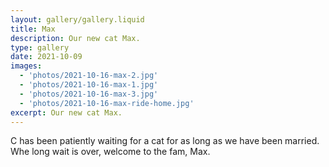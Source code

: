 ```yaml
---
layout: gallery/gallery.liquid
title: Max
description: Our new cat Max.
type: gallery
date: 2021-10-09
images:
  - 'photos/2021-10-16-max-2.jpg'
  - 'photos/2021-10-16-max-1.jpg'
  - 'photos/2021-10-16-max-3.jpg'
  - 'photos/2021-10-16-max-ride-home.jpg'
excerpt: Our new cat Max.
---
```


C has been patiently waiting for a cat for as long as we have been married. Whe long wait is over, welcome to the fam, Max.
